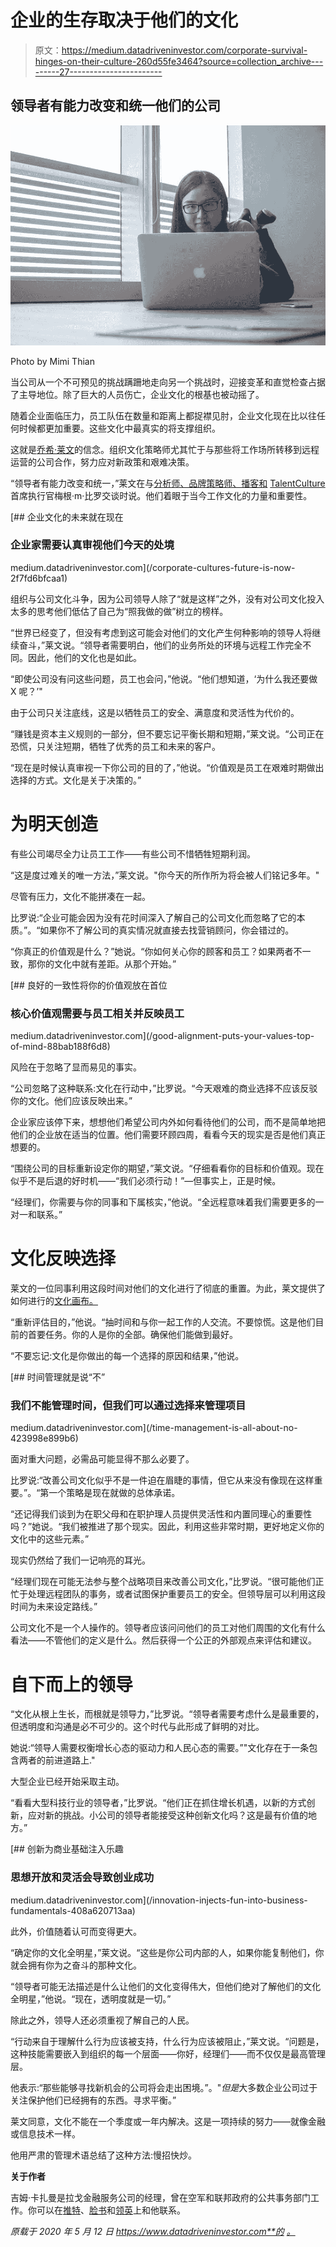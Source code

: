 # 企业的生存取决于他们的文化

> 原文：<https://medium.datadriveninvestor.com/corporate-survival-hinges-on-their-culture-260d55fe3464?source=collection_archive---------27----------------------->

## 领导者有能力改变和统一他们的公司

![](img/b381a40883fc003118ac7aea0561869e.png)

Photo by Mimi Thian

当公司从一个不可预见的挑战蹒跚地走向另一个挑战时，迎接变革和直觉检查占据了主导地位。除了巨大的人员伤亡，企业文化的根基也被动摇了。

随着企业面临压力，员工队伍在数量和距离上都捉襟见肘，企业文化现在比以往任何时候都更加重要。这些文化中最真实的将支撑组织。

这就是[乔希·莱文](https://twitter.com/akajoshlevine/)的信念。组织文化策略师尤其忙于与那些将工作场所转移到远程运营的公司合作，努力应对新政策和艰难决策。

“领导者有能力改变和统一，”莱文在与[分析师、品牌策略师、播客和](https://twitter.com/MeghanMBiro/) [TalentCulture](https://twitter.com/TalentCulture) 首席执行官梅根·m·比罗交谈时说。他们着眼于当今工作文化的力量和重要性。

[](/corporate-cultures-future-is-now-2f7fd6bfcaa1) [## 企业文化的未来就在现在

### 企业家需要认真审视他们今天的处境

medium.datadriveninvestor.com](/corporate-cultures-future-is-now-2f7fd6bfcaa1) 

组织与公司文化斗争，因为公司领导人除了“就是这样”之外，没有对公司文化投入太多的思考他们低估了自己为“照我做的做”树立的榜样。

“世界已经变了，但没有考虑到这可能会对他们的文化产生何种影响的领导人将继续奋斗，”莱文说。“领导者需要明白，他们的业务所处的环境与远程工作完全不同。因此，他们的文化也是如此。

“即使公司没有问这些问题，员工也会问，”他说。“他们想知道，‘为什么我还要做 X 呢？’"

由于公司只关注底线，这是以牺牲员工的安全、满意度和灵活性为代价的。

“赚钱是资本主义规则的一部分，但不要忘记平衡长期和短期，”莱文说。“公司正在恐慌，只关注短期，牺牲了优秀的员工和未来的客户。

“现在是时候认真审视一下你公司的目的了，”他说。“价值观是员工在艰难时期做出选择的方式。文化是关于决策的。”

# 为明天创造

有些公司竭尽全力让员工工作——有些公司不惜牺牲短期利润。

“这是度过难关的唯一方法，”莱文说。"你今天的所作所为将会被人们铭记多年。"

尽管有压力，文化不能拼凑在一起。

比罗说:“企业可能会因为没有花时间深入了解自己的公司文化而忽略了它的本质。”。“如果你不了解公司的真实情况就直接去找营销顾问，你会错过的。

“你真正的价值观是什么？”她说。“你如何关心你的顾客和员工？如果两者不一致，那你的文化中就有差距。从那个开始。”

[](/good-alignment-puts-your-values-top-of-mind-88bab188f6d8) [## 良好的一致性将你的价值观放在首位

### 核心价值观需要与员工相关并反映员工

medium.datadriveninvestor.com](/good-alignment-puts-your-values-top-of-mind-88bab188f6d8) 

风险在于忽略了显而易见的事实。

“公司忽略了这种联系:文化在行动中，”比罗说。“今天艰难的商业选择不应该反驳你的文化。他们应该反映出来。”

企业家应该停下来，想想他们希望公司内外如何看待他们的公司，而不是简单地把他们的企业放在适当的位置。他们需要环顾四周，看看今天的现实是否是他们真正想要的。

“围绕公司的目标重新设定你的期望，”莱文说。“仔细看看你的目标和价值观。现在似乎不是后退的好时机——“我们必须行动！”—但事实上，正是时候。

“经理们，你需要与你的同事和下属核实，”他说。“全远程意味着我们需要更多的一对一和联系。”

# 文化反映选择

莱文的一位同事利用这段时间对他们的文化进行了彻底的重置。为此，莱文提供了如何进行的[文化画布。](https://medium.com/great-monday/the-culture-design-canvas-31c9fbe9293e)

“重新评估目的，”他说。“抽时间和与你一起工作的人交流。不要惊慌。这是他们目前的首要任务。你的人是你的全部。确保他们能做到最好。

“不要忘记:文化是你做出的每一个选择的原因和结果，”他说。

[](/time-management-is-all-about-no-423998e899b6) [## 时间管理就是说“不”

### 我们不能管理时间，但我们可以通过选择来管理项目

medium.datadriveninvestor.com](/time-management-is-all-about-no-423998e899b6) 

面对重大问题，必需品可能显得不那么必要了。

比罗说:“改善公司文化似乎不是一件迫在眉睫的事情，但它从来没有像现在这样重要。”。“第一个策略是现在就做的总体承诺。

“还记得我们谈到为在职父母和在职护理人员提供灵活性和内置同理心的重要性吗？”她说。“我们被推进了那个现实。因此，利用这些非常时期，更好地定义你的文化中的这些元素。”

现实仍然给了我们一记响亮的耳光。

“经理们现在可能无法参与整个战略项目来改善公司文化，”比罗说。“很可能他们正忙于处理远程团队的事务，或者试图保护重要员工的安全。但领导层可以利用这段时间为未来设定路线。”

公司文化不是一个人操作的。领导者应该问问他们的员工对他们周围的文化有什么看法——不管他们的定义是什么。然后获得一个公正的外部观点来评估和建议。

# 自下而上的领导

“文化从根上生长，而根就是领导力，”比罗说。“领导者需要考虑什么是最重要的，但透明度和沟通是必不可少的。这个时代与此形成了鲜明的对比。

她说:“领导人需要权衡增长心态的驱动力和人民心态的需要。”"文化存在于一条包含两者的前进道路上."

大型企业已经开始采取主动。

“看看大型科技行业的领导者，”比罗说。“他们正在抓住增长机遇，以新的方式创新，应对新的挑战。小公司的领导者能接受这种创新文化吗？这是最有价值的地方。”

[](/innovation-injects-fun-into-business-fundamentals-408a620713aa) [## 创新为商业基础注入乐趣

### 思想开放和灵活会导致创业成功

medium.datadriveninvestor.com](/innovation-injects-fun-into-business-fundamentals-408a620713aa) 

此外，价值随着认可而变得更大。

“确定你的文化全明星，”莱文说。“这些是你公司内部的人，如果你能复制他们，你就会拥有你为之奋斗的那种文化。

“领导者可能无法描述是什么让他们的文化变得伟大，但他们绝对了解他们的文化全明星，”他说。“现在，透明度就是一切。”

除此之外，领导人还必须重视了解自己的人民。

“行动来自于理解什么行为应该被支持，什么行为应该被阻止，”莱文说。“问题是，这种技能需要嵌入到组织的每一个层面——你好，经理们——而不仅仅是最高管理层。

他表示:“那些能够寻找新机会的公司将会走出困境。”。"*但是*大多数企业公司过于关注保护他们已经拥有的东西。寻求平衡。”

莱文同意，文化不能在一个季度或一年内解决。这是一项持续的努力——就像金融或信息技术一样。

他用严肃的管理术语总结了这种方法:慢招快炒。

**关于作者**

吉姆·卡扎曼是拉戈金融服务公司的经理，曾在空军和联邦政府的公共事务部门工作。你可以在[推特](https://twitter.com/JKatzaman)、[脸书](https://www.facebook.com/jim.katzaman)和[领英](https://www.linkedin.com/in/jim-katzaman-33641b21/)上和他联系。

*原载于 2020 年 5 月 12 日 https://www.datadriveninvestor.com**的* [*。*](https://www.datadriveninvestor.com/2020/05/12/corporate-survival-hinges-on-their-culture/)